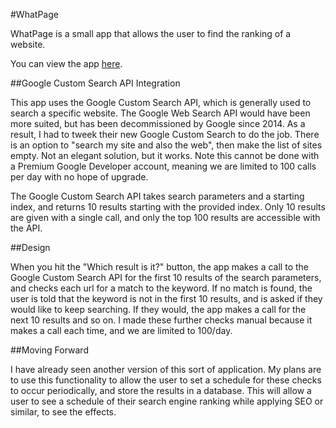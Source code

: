 #WhatPage

WhatPage is a small app that allows the user to find the ranking of a website.

You can view the app [here](https://mrmicrowaveoven.github.io/WhatPage/).

##Google Custom Search API Integration

This app uses the Google Custom Search API, which is generally used to search a specific website.  The Google Web Search API would have been more suited, but has been decommissioned by Google since 2014.  As a result, I had to tweek their new Google Custom Search to do the job.  There is an option to "search my site and also the web", then make the list of sites empty.  Not an elegant solution, but it works.  Note this cannot be done with a Premium Google Developer account, meaning we are limited to 100 calls per day with no hope of upgrade.

The Google Custom Search API takes search parameters and a starting index, and returns 10 results starting with the provided index.  Only 10 results are given with a single call, and only the top 100 results are accessible with the API.

##Design

When you hit the "Which result is it?" button, the app makes a call to the Google Custom Search API for the first 10 results of the search parameters, and checks each url for a match to the keyword.  If no match is found, the user is told that the keyword is not in the first 10 results, and is asked if they would like to keep searching.  If they would, the app makes a call for the next 10 results and so on.  I made these further checks manual because it makes a call each time, and we are limited to 100/day.

##Moving Forward

I have already seen another version of this sort of application.  My plans are to use this functionality to allow the user to set a schedule for these checks to occur periodically, and store the results in a database.  This will allow a user to see a schedule of their search engine ranking while applying SEO or similar, to see the effects.
